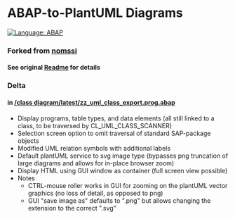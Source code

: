 # ABAP-to-PlantUML Diagrams

[![Language: ABAP](https://img.shields.io/badge/Language-ABAP-blue.svg?style=flat)](https://www.sap.com/developer/topics/abap-platform.html)

### Forked from [nomssi](https://github.com/nomssi/ABAP-to-PlantUML)
#### See original [Readme](https://github.com/nomssi/ABAP-to-PlantUML#readme) for details

### Delta
#### in [/class diagram/latest/zz_uml_class_export.prog.abap](https://github.com/PilotFlying/ABAP-to-PlantUML-SVG/blob/master/class%20diagram/latest/zz_uml_class_export.prog.abap)
 - Display programs, table types, and data elements (all still linked to a class, to be traversed by CL_UML_CLASS_SCANNER)
 - Selection screen option to omit traversal of standard SAP-package objects
 - Modified UML relation symbols with additional labels
 - Default plantUML service to svg image type (bypasses png truncation of large diagrams and allows for in-place browser zoom)
 - Display HTML using GUI window as container (full screen view possible)
 - Notes
   - CTRL-mouse roller works in GUI for zooming on the plantUML vector graphics (no loss of detail, as opposed to png)
   - GUI "save image as" defaults to ".png" but allows changing the extension to the correct ".svg"
